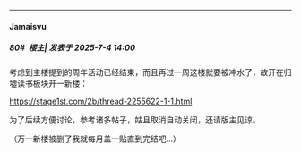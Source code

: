 ﻿
*****

####  Jamaisvu  
##### 80#         楼主| 发表于 2025-7-4 14:00

考虑到主楼提到的周年活动已经结束，而且再过一周这楼就要被冲水了，故开在归墟读书板块开一新楼：

https://stage1st.com/2b/thread-2255622-1-1.html

为了后续方便讨论，参考诸多帖子，姑且取消自动关闭，还请版主见谅。

（万一新楼被删了我就每月盖一贴直到完结吧...）


